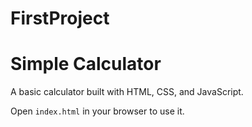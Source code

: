 # FirstProject
# Simple Calculator

A basic calculator built with HTML, CSS, and JavaScript.

Open `index.html` in your browser to use it.

